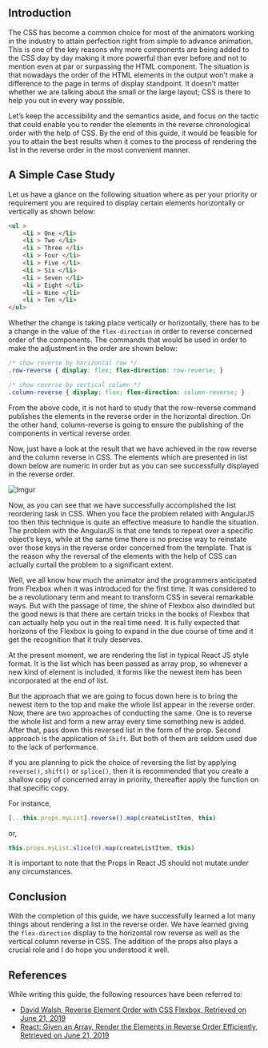 ## Introduction
The CSS has become a common choice for most of the animators working in the industry to attain perfection right from simple to advance animation. This is one of the key reasons why more components are being added to the CSS day by day making it more powerful than ever before and not to mention even at par or surpassing the HTML component. The situation is that nowadays the order of the HTML elements in the output won’t make a difference to the page in terms of display standpoint. It doesn’t matter whether we are talking about the small or the large layout; CSS is there to help you out in every way possible.  
 
Let’s keep the accessibility and the semantics aside, and focus on the tactic that could enable you to render the elements in the reverse chronological order with the help of CSS. By the end of this guide, it would be feasible for you to attain the best results when it comes to the process of rendering the list in the reverse order in the most convenient manner. 

## A Simple Case Study 
Let us have a glance on the following situation where as per your priority or requirement you are required to display certain elements horizontally or vertically as shown below:


```html
<ul >
    <li > One </li>
    <li > Two </li>
    <li > Three </li>
    <li > Four </li>
    <li > Five </li>
    <li > Six </li>
    <li > Seven </li>
    <li > Eight </li>
    <li > Nine </li>
    <li > Ten </li>
</ul>
```

Whether the change is taking place vertically or horizontally, there has to be a change in the value of the `flex-direction` in order to reverse concerned order of the components. The commands that would be used in order to make the adjustment in the order are shown below:


```css
/* show reverse by horizontal row */
.row-reverse { display: flex; flex-direction: row-reverse; }

/* show reverse by vertical column */
.column-reverse { display: flex; flex-direction: column-reverse; }
```

From the above code, it is not hard to study that the row-reverse command publishes the elements in the reverse order in the horizontal direction. On the other hand, column-reverse is going to ensure the publishing of the components in vertical reverse order. 

Now, just have a look at the result that we have achieved in the row reverse and the column reverse in CSS. The elements which are presented in list down below are numeric in order but as you can see successfully displayed in the reverse order. 

![Imgur](https://i.imgur.com/8nO7YpL.png)

Now, as you can see that we have successfully accomplished the list reordering task in CSS. When you face the problem related with AngularJS too then this technique is quite an effective measure to handle the situation. The problem with the AngularJS is that one tends to repeat over a specific object’s keys, while at the same time there is no precise way to reinstate over those keys in the reverse order concerned from the template. That is the reason why the reversal of the elements with the help of CSS can actually curtail the problem to a significant extent. 

Well, we all know how much the animator and the programmers anticipated from Flexbox when it was introduced for the first time. It was considered to be a revolutionary term and meant to transform CSS in several remarkable ways. But with the passage of time, the shine of Flexbox also dwindled but the good news is that there are certain tricks in the books of Flexbox that can actually help you out in the real time need. It is fully expected that horizons of the Flexbox is going to expand in the due course of time and it get the recognition that it truly deserves. 

At the present moment, we are rendering the list in typical React JS style format. It is the list which has been passed as array prop, so whenever a new kind of element is included, it forms like the newest item has been incorporated at the end of list. 

But the approach that we are going to focus down here is to bring the newest item to the top and make the whole list appear in the reverse order. Now, there are two approaches of conducting the same. One is to reverse the whole list and form a new array every time something new is added. After that, pass down this reversed list in the form of the prop. Second approach is the application of `Shift`. But both of them are seldom used due to the lack of performance.

If you are planning to pick the choice of reversing the list by applying `reverse()`, `shift()` or `splice()`, then it is recommended that you create a shallow copy of concerned array in priority, thereafter apply the function on that specific copy. 

For instance,


```javascript
[...this.props.myList].reverse().map(createListItem, this)
```

or,


```javascript
this.props.myList.slice(0).map(createListItem, this)
```

It is important to note that the Props in React JS should not mutate under any circumstances.

## Conclusion
With the completion of this guide, we have successfully learned a lot many things about rendering a list in the reverse order. We have learned giving the `flex-direction` display to the horizontal row reverse as well as the vertical column reverse in CSS. The addition of the props also plays a crucial role and I do hope you understood it well.  

## References
While writing this guide, the following resources have been referred to:
- [David Walsh, Reverse Element Order with CSS Flexbox, Retrieved on June 21, 2019](https://davidwalsh.name/css-reverse)
- [React: Given an Array, Render the Elements in Reverse Order Efficiently, Retrieved on June 21, 2019](https://stackoverflow.com/questions/37664041/react-given-an-array-render-the-elements-in-reverse-order-efficiently?rq=1)
